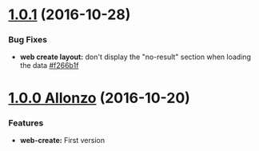 <a name="1.0.1"></a>
# [1.0.1](https://github.com/CodeCorico/allons-y-web-create/compare/1.0.0...1.0.1) (2016-10-28)

### Bug Fixes
* **web create layout:** don't display the "no-result" section when loading the data [#f266b1f](https://github.com/CodeCorico/allons-y-web-create/commit/f266b1f)

<a name="1.0.0"></a>
# [1.0.0 Allonzo](https://github.com/CodeCorico/allons-y-web-create/releases/tag/1.0.0) (2016-10-20)

### Features
* **web-create:** First version
